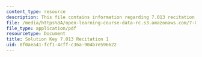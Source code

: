 ```yaml
---
content_type: resource
description: This file contains information regarding 7.013 recitation 1.
file: /media/https%3A/open-learning-course-data-rc.s3.amazonaws.com/7-013-introductory-biology-spring-2013/8f0aea41fcf14cffc36a904b7e596622_MIT7_013S12_RecitatSol_1.pdf
file_type: application/pdf
resourcetype: Document
title: Solution Key 7.013 Recitation 1
uid: 8f0aea41-fcf1-4cff-c36a-904b7e596622
---
```


